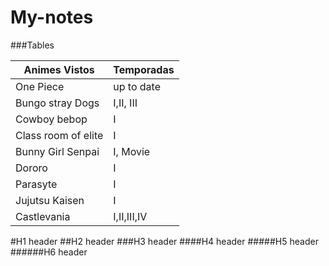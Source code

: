 # My-notes


###Tables
                    
Animes Vistos  | Temporadas
------------- | -------------
One Piece   |   up to date
Bungo stray Dogs  | I,II, III
Cowboy bebop  | I
Class room of elite  | I
Bunny Girl Senpai   | I, Movie
Dororo  | I
Parasyte  | I
Jujutsu Kaisen  | I
Castlevania | I,II,III,IV


#H1 header
##H2 header
###H3 header
####H4 header
#####H5 header
######H6 header
